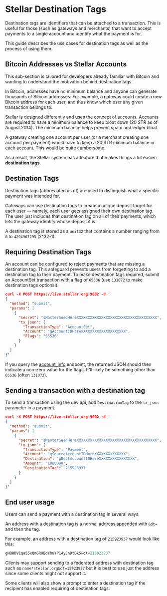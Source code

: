 Stellar Destination Tags
========================
Destination tags are identifiers that can be attached to a transaction. This is useful for those (such as gateways and merchants) that want to accept payments to a single account and identify what the payment is for.

This guide describes the use cases for destination tags as well as the process of using them.

## Bitcoin Addresses vs Stellar Accounts

This sub-section is tailored for developers already familiar with Bitcoin and wanting to understand the motivation behind destination tags.

In Bitcoin, addresses have no minimum balance and anyone can generate thousands of Bitcoin addresses. For example, a gateway could create a new Bitcoin address for each user, and thus know which user any given transaction belongs to.

Stellar is designed differently and uses the concept of accounts. Accounts are required to have a minimum balance to keep bloat down (20 STR as of August 2014). The minimum balance helps prevent spam and ledger bloat.

A gateway creating one account per user (or a merchant creating one account per payment) would have to keep a 20 STR minimum balance in each account. This would be quite cumbersome.

As a result, the Stellar system has a feature that makes things a lot easier: **destination tags**.

## Destination Tags

Destination tags (abbreviated as dt) are used to distinguish what a specific payment was intended for.

Gateways can use destination tags to create a unique deposit target for each user — namely, each user gets assigned their own destination tag. The user just includes that destination tag on all of their payments, which lets the gateway identify whose deposit it is.

A destination tag is stored as a `unit32` that contains a number ranging from `0` to `4294967295` (2^32-1).

## Requiring Destination Tags

An account can be configured to reject payments that are missing a destination tag. This safeguard prevents users from forgetting to add a destination tag to their payment. To make destination tags required, submit an AccountSet transaction with a flag of `65536` (use `131072` to make destination tags optional).

```json
curl -X POST https://live.stellar.org:9002 -d '
{
  "method": "submit",
  "params": [
    {
      "secret": "sMasterSeedHereXXXXXXXXXXXXXXXXXXXXXXXXXXXXXXXXXXXX",
      "tx_json": {
        "TransactionType": "AccountSet",
        "Account": "gAccountIDHereXXXXXXXXXXXXXXXXXXXX",
        "Flags": "65536"
      }
    }
  ]
}'
```

If you query the [account_info](https://www.stellar.org/api/#api-account_info) endpoint, the returned JSON should then indicate a non-zero value for the flags. It'll likely be something other than `65536` (often `131072`).

## Sending a transaction with a destination tag
To send a transaction using the dev api, add `DestinationTag` to the `tx_json` parameter in a payment.
```json
curl -X POST https://live.stellar.org:9002 -d '
{
  "method": "submit",
  "params": [
    {
      "secret": "sMasterSeedHereXXXXXXXXXXXXXXXXXXXXXXXXXXXXXXXXXXXX",
      "tx_json": {
        "TransactionType": "Payment",
        "Account": "gSourceAccountIDHereXXXXXXXXXXXXXX",
        "Destination": "gDestAccountIDHereXXXXXXXXXXXXXXXX",
        "Amount": "1000000",
        "DestinationTag": "215923937"
      }
    }
  ]
}'
```

## End user usage

Users can send a payment with a destination tag in several ways.

An address with a destination tag is a normal address appended with `&dt=` and then the tag.

For example, an address with a destination tag of `215923937` would look like this:
<!-- Ha .. using the C syntax highlighter makes it look nice :D -->
```c
gHQWDV1qa55xQmGRUEdYhuYP14yJnDtGkS&dt=215923937
```

Clients may support sending to a federated address with destination tag such as `name*stellar.org&dt=15923937` but it is best to use just the address since some clients might not support it.

Some clients will also show a prompt to enter a destination tag if the recipient has enabled requiring of destination tags.
